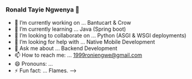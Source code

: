 ### Ronald Tayie Ngwenya 👋

- 🔭 I’m currently working on ... Bantucart & Crow
- 🌱 I’m currently learning ... Java (Spring boot)
- 👯 I’m looking to collaborate on ... Python (ASGI & WSGI deployments)
- 🤔 I’m looking for help with ... Native Mobile Development
- 💬 Ask me about ... Backend Development
- 📫 How to reach me: ... 1999roniengwe@gmail.com
- 😄 Pronouns: ...
- ⚡ Fun fact: ... Flames.
-->
